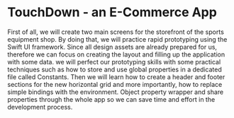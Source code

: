 # TouchDown - an E-Commerce App

First of all, we will create two main screens for the storefront of the sports equipment shop.
By doing that, we will practice rapid prototyping using the Swift UI framework.
Since all design assets are already prepared for us, therefore we can focus on creating the layout
and filling up the application with some data.
we will perfect
our prototyping skills with some practical techniques such as how to store and use global properties
in a dedicated file called Constants.
Then we will learn how to create a header and footer sections for the new horizontal grid and more importantly,
how to replace simple bindings with the environment.
Object property wrapper and share properties through the whole app so we can save time and effort in the development process.

